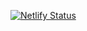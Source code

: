 [![Netlify Status](https://api.netlify.com/api/v1/badges/7ea86e1a-fe29-4d3e-a956-0be64d9cfdc1/deploy-status)](https://app.netlify.com/projects/pitch-maak-corp-tn/deploys)
